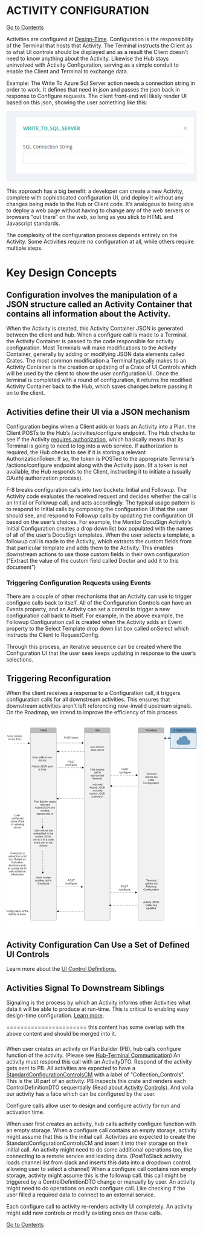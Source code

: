 # ACTIVITY CONFIGURATION

[Go to Contents](/Docs/Home.md)  

Activities are configured at [Design-Time](/Docs/ForDevelopers/OperatingConcepts/Fr8Modes.md). Configuration is the responsibility of the Terminal that hosts that Activity. The Terminal instructs the Client as to what UI controls should be displayed and as a result the Client doesn’t need to know anything  about the Activity. Likewise the Hub stays uninvolved with Activity Configuration, serving as a simple conduit to enable the Client and Terminal to exchange data.  

Example: The Write To Azure Sql Server action needs a connection string in order to work. It defines that need in json and passes the json back in response to Configure requests. The client front-end will likely render UI based on this json, showing the user something like this:  

![Write To SQL Server](/Docs/img/ActivityConfiguration_WriteToSQLServer.png)

This approach has a big benefit: a developer can create a new Activity, complete with sophisticated configuration UI, and deploy it without any changes being made to the Hub or Client code. It’s analogous to being able to deploy a web page without having to change any of the web servers or browsers “out there” on the web, so long as you stick to HTML and Javascript standards.  

The complexity of the configuration process depends entirely on the Activity. Some Activities require no configuration at all, while others require multiple steps.  

Key Design Concepts
====================

## Configuration involves the manipulation of a JSON structure called an Activity Container that contains all information about the Activity. 
When the Activity is created, this Activity Container JSON is generated between the client and hub. When a configure call is made to a Terminal, the Activity Container is passed to the code responsible for activity configuration. Most Terminals will make modifications to the Activity Container, generally by adding or modifying JSON data elements called Crates.  The most common modification a Terminal typically makes to an Activity Container is the creation or updating of a Crate of UI Controls which will be used by the client to show the user configuration UI. Once the terminal is completed with a round of configuration, it returns the modified Activity Container back to the Hub, which saves changes before passing it on to the client.

##  Activities define their UI via a JSON mechanism  

Configuration begins when a Client adds or loads an Activity into a Plan. the Client POSTs to the Hub’s /activities/configure endpoint. The Hub checks to see if the Activity [requires authorization](/Docs/ForDevelopers/Services/Authorization.md), which basically means that its Terminal is going to need to log into a web service. If authorization is required, the Hub checks to see if it is storing a relevant AuthorizationToken. If so, the token is POSTed to the appropriate Terminal’s /actions/configure endpoint along with the Activity json. (If a token is not available, the Hub responds to the Client, instructing it to initiate a (usually OAuth) authorization process).  

Fr8 breaks configuration calls into two buckets: Initial and Followup. The Activity code evaluates the received request and decides whether the call is an Initial or Followup call, and acts accordingly.  The typical usage pattern is to respond to Initial calls by composing the configuration UI that the user should see, and respond to Followup calls by updating the configuration UI based on the user’s choices. For example, the Monitor DocuSign Activity’s Initial Configuration creates a drop down list box populated with the names of all of the user’s DocuSign templates. When the user selects a template, a followup call is made to the Activity, which extracts the custom fields from that particular template and adds them to the Activity. This enables downstream actions to use those custom fields in their own configuration (“Extract the value of the custom field called Doctor and add it to this document”)    

### Triggering Configuration Requests using Events  

There are a couple of other mechanisms that an Activity can use to trigger configure calls back to itself. All of the Configuration Controls can have an Events property, and an Activity can set a control to trigger a new configuration call back to itself. For example, in the above example, the Followup Configuration call is created when the Activity adds an Event property to the Select Template drop down list box called onSelect which instructs the Client to RequestConfig.  

Through this process, an iterative sequence can be created where the Configuration UI that the user sees keeps updating in response to the user’s selections.  

## Triggering Reconfiguration  

When the client receives a response to a Configuration call, it triggers configuration calls for all downstream activities. This ensures that downstream activities aren't left referencing now-invalid upstream signals. On the Roadmap, we intend to improve the efficiency of this process.

![Configure Flow](/Docs/img/ActivityConfiguration_ConfigureFlow.png)

## Activity Configuration Can Use a Set of Defined UI Controls

Learn more about the [UI Control Definitions.](/Docs/ForDevelopers/DevelopmentGuides/ConfigurationControls.md)

## Activities Signal To Downstream Siblings
Signaling is the process by which an Activity informs other Activities what data it will be able to produce at run-time. This is critical to enabling easy design-time configuration. [Learn more](/Docs/ForDevelopers/OperatingConcepts/Signaling.md).

=======================
this content has some overlap with the above content and should be merged into it.

###  

When user creates an activity on PlanBuilder (PB), hub calls configure function of the activity. (Please see [Hub-Terminal Communication](/Docs/HubTerminalCommunication.md)) An activity must respond this call with an ActivityDTO.
Respond of the activity gets sent to PB. All activities are expected to have a [StandardConfigurationControlsCM](/Docs/Manifests/StandardConfigurationControlsCM.md) with a label of "Collection_Controls". This is the UI part of an activity. PB inspects this crate and renders each ControlDefinitionDTO sequentially (Read about [Activity Controls](/Docs/ActivityControls.md)). And voila our activity has a face which can be configured by the user.

Configure calls allow user to design and configure activity for run and activation time.

When user first creates an activity, hub calls activity configure function with an empty storage. When a configure call contains an empty storage, activity might assume that this is the initial call. Activities are expected to create the StandardConfigurationControlsCM and insert it into their storage on their initial call. An activity might need to do some additional operations too, like connecting to a remote service and loading data. (PostToSlack activity loads channel list from slack and inserts this data into a dropdown control. allowing user to select a channel)
When a configure call contains non empty storage, activity might assume this is the followup call. this call might be triggered by a ControlDefinitionDTO change or manually by user. An activity might need to do operations on each configure call. Like checking if the user filled a required data to connect to an external service.

Each configure call to activity re-renders activity UI completely. An activity might add new controls or modify existing ones on these calls.

[Go to Contents](https://github.com/Fr8org/Fr8Core/blob/master/Docs/Home.md)  
